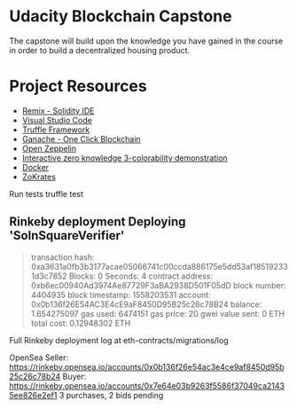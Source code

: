 # Udacity Blockchain Capstone

The capstone will build upon the knowledge you have gained in the course in order to build a decentralized housing product. 

# Project Resources

* [Remix - Solidity IDE](https://remix.ethereum.org/)
* [Visual Studio Code](https://code.visualstudio.com/)
* [Truffle Framework](https://truffleframework.com/)
* [Ganache - One Click Blockchain](https://truffleframework.com/ganache)
* [Open Zeppelin ](https://openzeppelin.org/)
* [Interactive zero knowledge 3-colorability demonstration](http://web.mit.edu/~ezyang/Public/graph/svg.html)
* [Docker](https://docs.docker.com/install/)
* [ZoKrates](https://github.com/Zokrates/ZoKrates)


Run tests
truffle test


Rinkeby deployment
   Deploying 'SolnSquareVerifier'
   ------------------------------
   > transaction hash:    0xa3631a0fb3b3177acae05066741c00ccda886175e5dd53af185192331d3c7852
   > Blocks: 0            Seconds: 4
   > contract address:    0xb6ec00940Ad3974Ae87729F3aBA2938D501F05dD
   > block number:        4404935
   > block timestamp:     1558203531
   > account:             0x0b136f26E54AC3E4cE9aF8450D95B25c26c78B24
   > balance:             1.654275097
   > gas used:            6474151
   > gas price:           20 gwei
   > value sent:          0 ETH
   > total cost:          0.12948302 ETH

Full Rinkeby deployment log at eth-contracts/migrations/log


OpenSea
Seller: https://rinkeby.opensea.io/accounts/0x0b136f26e54ac3e4ce9af8450d95b25c26c78b24
Buyer: https://rinkeby.opensea.io/accounts/0x7e64e03b9263f5586f37049ca21435ee826e2ef1
3 purchases, 2 bids pending
